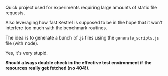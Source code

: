 Quick project used for experiments requiring large amounts of static file requests.

Also leveraging how fast Kestrel is supposed to be in the hope that it won't interfere too much with the benchmark routines.

The idea is to generate a bunch of .js files using the `generate_scripts.js` file (with node).

Yes, it's very stupid.

**Should always double check in the effective test environment if the resources really get fetched (no 404!)**.